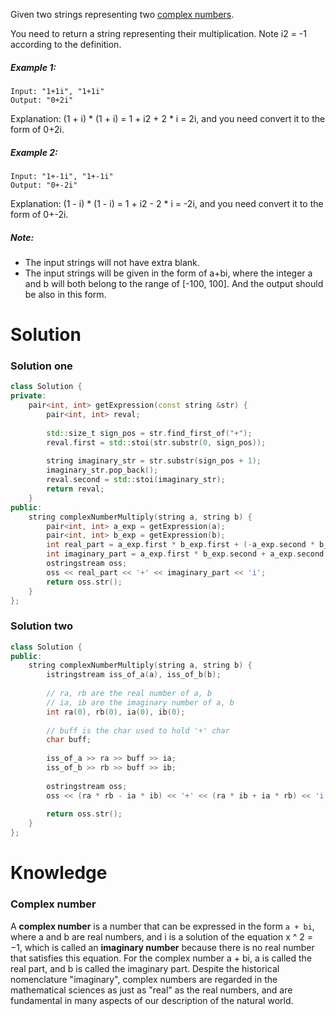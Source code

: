 Given two strings representing two [complex numbers](https://en.wikipedia.org/wiki/Complex_number).

You need to return a string representing their multiplication. Note i2 = -1 according to the definition.

##### Example 1:

```
Input: "1+1i", "1+1i"
Output: "0+2i"
```

Explanation: (1 + i) * (1 + i) = 1 + i2 + 2 * i = 2i, and you need convert it to the form of 0+2i.

##### Example 2:

```
Input: "1+-1i", "1+-1i"
Output: "0+-2i"
```

Explanation: (1 - i) * (1 - i) = 1 + i2 - 2 * i = -2i, and you need convert it to the form of 0+-2i.

##### Note:

* The input strings will not have extra blank.
* The input strings will be given in the form of a+bi, where the integer a and b will both belong to the range of [-100, 100]. And the output should be also in this form.

# Solution

### Solution one

```cpp
class Solution {
private:
    pair<int, int> getExpression(const string &str) {
        pair<int, int> reval;
        
        std::size_t sign_pos = str.find_first_of("+");
        reval.first = std::stoi(str.substr(0, sign_pos));
        
        string imaginary_str = str.substr(sign_pos + 1);
        imaginary_str.pop_back();
        reval.second = std::stoi(imaginary_str);
        return reval;
    }
public:
    string complexNumberMultiply(string a, string b) {
        pair<int, int> a_exp = getExpression(a);
        pair<int, int> b_exp = getExpression(b);
        int real_part = a_exp.first * b_exp.first + (-a_exp.second * b_exp.second);
        int imaginary_part = a_exp.first * b_exp.second + a_exp.second * b_exp.first;
        ostringstream oss;
        oss << real_part << '+' << imaginary_part << 'i';
        return oss.str();
    }
};
```

### Solution two

```cpp
class Solution {
public:
    string complexNumberMultiply(string a, string b) {
        istringstream iss_of_a(a), iss_of_b(b);
        
        // ra, rb are the real number of a, b
        // ia, ib are the imaginary number of a, b
        int ra(0), rb(0), ia(0), ib(0);
        
        // buff is the char used to hold '+' char
        char buff;
        
        iss_of_a >> ra >> buff >> ia;
        iss_of_b >> rb >> buff >> ib;
        
        ostringstream oss;
        oss << (ra * rb - ia * ib) << '+' << (ra * ib + ia * rb) << 'i';
        
        return oss.str();
    }
};
```

# Knowledge

### Complex number

A __complex number__ is a number that can be expressed in the form ```a + bi```, where a and b are real numbers, and i is a solution of the equation x ^ 2 = −1, which is called an __imaginary number__ because there is no real number that satisfies this equation. For the complex number a + bi, a is called the real part, and b is called the imaginary part. Despite the historical nomenclature "imaginary", complex numbers are regarded in the mathematical sciences as just as "real" as the real numbers, and are fundamental in many aspects of our description of the natural world.
